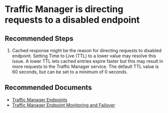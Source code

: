 <properties
    pageTitle="Traffic Manager is directing requests to disabled endpoint"
    description="Traffic Manager is directing requests to disabled endpoint"
    service="microsoft.network"
    resource="trafficmanagerprofiles"
    authors="radwiv"
    ms.author="radwiv"
    displayOrder="17"
    selfHelpType="resource"
    supportTopicIds=""
    resourceTags=""
    productPesIds=""
    cloudEnvironments="MoonCake"
	articleId="2171b93f-6cc9-41cf-b88c-f40a0510c0b6"
	ownershipId="CloudNet_TrafficManager"
/>

# Traffic Manager is directing requests to a disabled endpoint

## **Recommended Steps**

1. Cached response might be the reason for directing requests to disabled endpoint. Setting Time to Live (TTL) to a lower value may resolve this issue. A lower TTL lets cached entries expire faster but this may result in more requests to the Traffic Manager service. The default TTL value is 60 seconds, but can be set to a minimum of 0 seconds.

## **Recommended Documents**

* [Traffic Manager Endpoints](https://docs.azure.cn/traffic-manager/traffic-manager-endpoint-types)
* [Traffic Manager Endpoint Monitoring and Failover](https://docs.azure.cn/traffic-manager/traffic-manager-monitoring)

